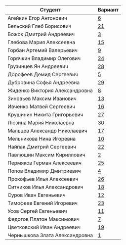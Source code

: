 | **Студент** | **Вариант**|
|-------------|------------|
| Агейкин Егор Антонович | [6](./tasks/6) |
| Бельский Глеб Борисович | [21](./tasks/21) |
| Божок Дмитрий Андреевич | [3](./tasks/3) |
| Глебова Мария Алексеевна | [15](./tasks/15) |
| Горбан Артемий Валерьевич | [9](./tasks/9) |
| Горячкин Владимир Олегович | [24](./tasks/24) |
| Грузинцев Ян Андреевич | [28](./tasks/28) |
| Дорофеев Демид Сергеевич | [5](./tasks/5) |
| Дубровина Софья Андреевна | [29](./tasks/29) |
| Жиденко Виктория Александровна | [8](./tasks/8) |
| Зиновьев Максим Иванович | [13](./tasks/13) |
| Ивченко Матвей Сергеевич | [16](./tasks/16) |
| Крушинин Никита Григорьевич | [27](./tasks/27) |
| Люзина Мария Николаевна | [30](./tasks/30) |
| Мальцев Александр Николаевич | [17](./tasks/17) |
| Мельникова Нина Игоревна | [10](./tasks/10) |
| Найпак Дмитрий Сергеевич | [22](./tasks/22) |
| Павлюшин Максим Кириллович | [2](./tasks/2) |
| Пермяков Герман Алексеевич | [25](./tasks/25) |
| Попов Владимир Дмитриевич | [4](./tasks/4) |
| Прокофьев Илья Алексеевич | [26](./tasks/26) |
| Ситников Илья Александрович | [18](./tasks/18) |
| Суров Иван Евгеньевич | [12](./tasks/12) |
| Тимофеев Евгений Игоревич | [23](./tasks/23) |
| Усов Сергей Евгеньевич | [11](./tasks/11) |
| Федотов Платон Максимович | [7](./tasks/7) |
| Цветковский Иван Андреевич | [19](./tasks/19) |
| Чернышкова Злата Александровна | [1](./tasks/1) |
